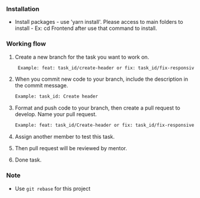 ### Installation

- Install packages - use 'yarn install'. Please access to main folders to install - Ex: cd Frontend after use that command to install.
### Working flow

1. Create a new branch for the task you want to work on.

   ```bash
    Example: feat: task_id/create-header or fix: task_id/fix-responsive-header.
   ```

2. When you commit new code to your branch, include the description in the commit message.

   ```bash
   Example: task_id: Create header
   ```

3. Format and push code to your branch, then create a pull request to develop. Name your pull request.

   ```bash
   Example: feat: task_id/Create-header or fix: task_id/fix-responsive-header
   ```

4. Assign another member to test this task.

5. Then pull request will be reviewed by mentor.

6. Done task.

### Note

- Use `git rebase` for this project
